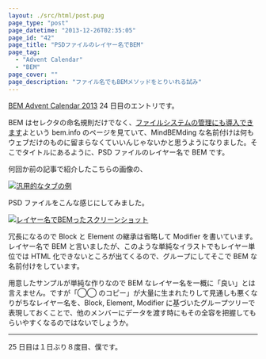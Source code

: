 ```yaml
---
layout: ./src/html/post.pug
page_type: "post"
page_datetime: "2013-12-26T02:35:05"
page_id: "42"
page_title: "PSDファイルのレイヤー名でBEM"
page_tag:
  - "Advent Calendar"
  - "BEM"
page_cover: ""
page_description: "ファイル名でもBEMメソッドをとりいれる試み"
---
```


[BEM Advent Calendar 2013](http://www.adventar.org/calendars/61) 24 日目のエントリです。

BEM はセレクタの命名規則だけでなく、[ファイルシステムの管理にも導入できます](http://bem.info/method/filesystem/)よという bem.info のページを見ていて、MindBEMding な名前付けは何もウェブだけのものに留まらなくていいんじゃないかと思うようになりました。そこでタイトルにあるように、PSD ファイルのレイヤー名で BEM です。

何回か前の記事で紹介したこちらの画像の、

[![汎用的なタブの例](/img/multiple-tabs/01.png)](/img/multiple-tabs/01.png "汎用タブ")

PSD ファイルをこんな感じにしてみました。

[![レイヤー名でBEMったスクリーンショット](/img/bem-layer-psd/01.png)](/img/bem-layer-psd/01.png "レイヤー名でBEM")

冗長になるので Block と Element の継承は省略して Modifier を書いています。レイヤー名で BEM と言いましたが、このような単純なイラストでもレイヤー単位では HTML 化できないところが出てくるので、グループにしてそこで BEM な名前付けをしています。

用意したサンプルが単純な作りなので BEM なレイヤー名を一概に「良い」とは言えません。ですが「◯◯ のコピー」が大量に生まれたりして見通しも悪くなりがちなレイヤー名を、Block, Element, Modifier に基づいたグループツリーで表現しておくことで、他のメンバーにデータを渡す時にもその全容を把握してもらいやすくなるのではないでしょうか。

---

25 日目は１日ぶり８度目、僕です。
